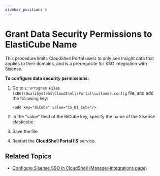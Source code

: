 ```yaml
---
sidebar_position: 6
---
```


# Grant Data Security Permissions to ElastiCube Name

This procedure limits CloudShell Portal users to only see Insight data that applies to their domains, and is a prerequisite for SSO integration with Sisense.

**To configure data security permissions:**

1. Go to `C:\Program Files (x86)\QualiSystems\CloudShell\Portal\customer.config` file, and add the following key:
    
    `<add key="BiCube" value="CS_BI_Cube"/>`
    
2. In the "value" field of the BiCube key, specify the name of the Sisense elasticube.
    
3. Save the file.
4. Restart the **CloudShell Portal IIS** service.

## Related Topics

- [Configure Sisense SSO in CloudShell (Manage>Integrations page)](https://help.quali.com/Online%20Help/0.0/Portal/Content/CSP/BI/sis-mng-sso.htm)